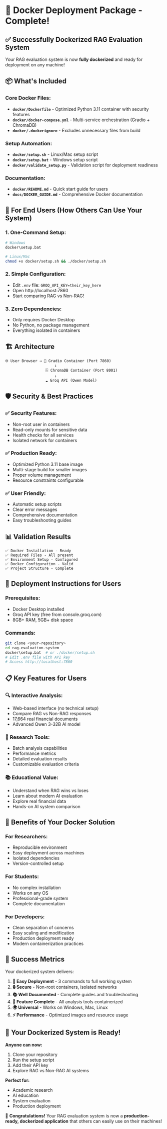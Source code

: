 # 🎉 Docker Deployment Package - Complete!

## ✅ **Successfully Dockerized RAG Evaluation System**

Your RAG evaluation system is now **fully dockerized** and ready for deployment on any machine! 

## 📦 **What's Included**

### Core Docker Files:
- **`docker/Dockerfile`** - Optimized Python 3.11 container with security features
- **`docker/docker-compose.yml`** - Multi-service orchestration (Gradio + ChromaDB)
- **`docker/.dockerignore`** - Excludes unnecessary files from build

### Setup Automation:
- **`docker/setup.sh`** - Linux/Mac setup script
- **`docker/setup.bat`** - Windows setup script  
- **`docker/validate_setup.py`** - Validation script for deployment readiness

### Documentation:
- **`docker/README.md`** - Quick start guide for users
- **`docs/DOCKER_GUIDE.md`** - Comprehensive Docker documentation

## 🚀 **For End Users (How Others Can Use Your System)**

### 1. One-Command Setup:
```bash
# Windows
docker\setup.bat

# Linux/Mac  
chmod +x docker/setup.sh && ./docker/setup.sh
```

### 2. Simple Configuration:
- Edit `.env` file: `GROQ_API_KEY=their_key_here`
- Open http://localhost:7860
- Start comparing RAG vs Non-RAG!

### 3. Zero Dependencies:
- Only requires Docker Desktop
- No Python, no package management
- Everything isolated in containers

## 🏗️ **Architecture**

```
🌐 User Browser → 🐳 Gradio Container (Port 7860) 
                      ↓
                  🗄️ ChromaDB Container (Port 8001)
                      ↓  
                  ☁️ Groq API (Qwen Model)
```

## 🛡️ **Security & Best Practices**

### ✅ **Security Features:**
- Non-root user in containers
- Read-only mounts for sensitive data
- Health checks for all services
- Isolated network for containers

### ✅ **Production Ready:**
- Optimized Python 3.11 base image
- Multi-stage build for smaller images
- Proper volume management
- Resource constraints configurable

### ✅ **User Friendly:**
- Automatic setup scripts
- Clear error messages
- Comprehensive documentation
- Easy troubleshooting guides

## 📊 **Validation Results**

```
✅ Docker Installation - Ready
✅ Required Files - All present  
✅ Environment Setup - Configured
✅ Docker Configuration - Valid
✅ Project Structure - Complete
```

## 🎯 **Deployment Instructions for Users**

### Prerequisites:
- Docker Desktop installed
- Groq API key (free from console.groq.com)
- 8GB+ RAM, 5GB+ disk space

### Commands:
```bash
git clone <your-repository>
cd rag-evaluation-system
docker\setup.bat  # or ./docker/setup.sh
# Edit .env file with API key
# Access http://localhost:7860
```

## 📋 **Key Features for Users**

### 🔍 **Interactive Analysis:**
- Web-based interface (no technical setup)
- Compare RAG vs Non-RAG responses
- 17,664 real financial documents
- Advanced Qwen 3-32B AI model

### 🧪 **Research Tools:**
- Batch analysis capabilities
- Performance metrics
- Detailed evaluation results
- Customizable evaluation criteria

### 📚 **Educational Value:**
- Understand when RAG wins vs loses
- Learn about modern AI evaluation
- Explore real financial data
- Hands-on AI system comparison

## 🌟 **Benefits of Your Docker Solution**

### For **Researchers**:
- Reproducible environment
- Easy deployment across machines
- Isolated dependencies
- Version-controlled setup

### For **Students**:
- No complex installation
- Works on any OS
- Professional-grade system
- Complete documentation

### For **Developers**:
- Clean separation of concerns
- Easy scaling and modification
- Production deployment ready
- Modern containerization practices

## 🎊 **Success Metrics**

Your dockerized system delivers:

1. **🚀 Easy Deployment** - 3 commands to full working system
2. **🔒 Secure** - Non-root containers, isolated networks
3. **📚 Well Documented** - Complete guides and troubleshooting
4. **🧪 Feature Complete** - All analysis tools containerized
5. **🌍 Universal** - Works on Windows, Mac, Linux
6. **⚡ Performance** - Optimized images and resource usage

## 🎯 **Your Dockerized System is Ready!**

**Anyone can now:**
1. Clone your repository
2. Run the setup script
3. Add their API key
4. Explore RAG vs Non-RAG AI systems

**Perfect for:**
- Academic research
- AI education
- System evaluation
- Production deployment

🎉 **Congratulations!** Your RAG evaluation system is now a **production-ready, dockerized application** that others can easily use on their machines!
